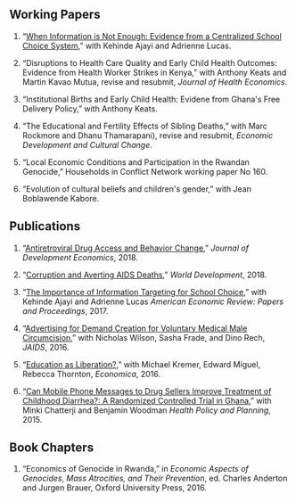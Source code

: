 ## Working Papers

1. “[When Information is Not Enough: Evidence from a Centralized School Choice System](/files/guiide.pdf),” with Kehinde Ajayi and Adrienne Lucas.

2. “Disruptions to Health Care Quality and Early Child Health Outcomes: Evidence from Health Worker Strikes in Kenya,” with Anthony Keats and Martin Kavao Mutua, revise and resubmit, *Journal of Health Economics*.

3. “Institutional Births and Early Child Health: Evidene from Ghana's Free Delivery Policy,” with Anthony Keats.

4. “The Educational and Fertility Effects of Sibling Deaths,” with Marc Rockmore and Dhanu Thamarapani), revise and resubmit, *Economic Development and Cultural Change*.

5. “Local Economic Conditions and Participation in the Rwandan Genocide,” Households in Conflict Network working paper No 160.

6. “Evolution of cultural beliefs and children's gender,” with Jean Boblawende Kabore.

## Publications

1. “[Antiretroviral Drug Access and Behavior Change](/files/arv.pdf),” *Journal of Development Economics*, 2018.

2. “[Corruption and Averting AIDS Deaths](/files/corrup.pdf),” *World Development*, 2018.

3. “[The Importance of Information Targeting for School Choice](/files/guiideparents.pdf),” with Kehinde Ajayi and Adrienne Lucas *American Economic Review: Papers and Proceedings*, 2017.

4. “[Advertising for Demand Creation for Voluntary Medical Male Circumcision](/files/jaids.pdf),” with Nicholas Wilson, Sasha Frade, and Dino Rech, *JAIDS*, 2016.

5. “[Education as Liberation?](/files/edaslib.pdf),” with Michael Kremer, Edward Miguel, Rebecca Thornton, *Economica*, 2016.

6. “[Can Mobile Phone Messages to Drug Sellers Improve Treatment of Childhood Diarrhea?: A Randomized Controlled Trial in Ghana](/files/smsghana.pdf),” with Minki Chatterji and Benjamin Woodman *Health Policy and Planning*, 2015.

## Book Chapters

1. “Economics of Genocide in Rwanda,” in *Economic Aspects of Genocides, Mass Atrocities, and Their Prevention*, ed. Charles Anderton and Jurgen Brauer, Oxford University Press, 2016.

<!--
[![Analytics](https://ga-beacon.appspot.com/UA-78646709-2/starter-academic/readme?pixel)](https://github.com/igrigorik/ga-beacon)
-->
